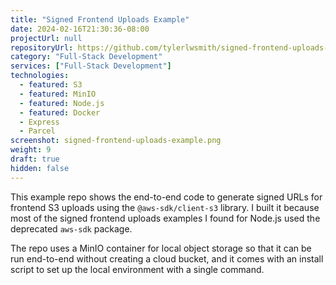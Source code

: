 ```yaml
---
title: "Signed Frontend Uploads Example"
date: 2024-02-16T21:30:36-08:00
projectUrl: null
repositoryUrl: https://github.com/tylerlwsmith/signed-frontend-uploads-s3-minio
category: "Full-Stack Development"
services: ["Full-Stack Development"]
technologies:
  - featured: S3
  - featured: MinIO
  - featured: Node.js
  - featured: Docker
  - Express
  - Parcel
screenshot: signed-frontend-uploads-example.png
weight: 9
draft: true
hidden: false
---
```


This example repo shows the end-to-end code to generate signed URLs for frontend S3 uploads using the `@aws-sdk/client-s3` library. I built it because most of the signed frontend uploads examples I found for Node.js used the deprecated `aws-sdk` package.

The repo uses a MinIO container for local object storage so that it can be run end-to-end without creating a cloud bucket, and it comes with an install script to set up the local environment with a single command.
